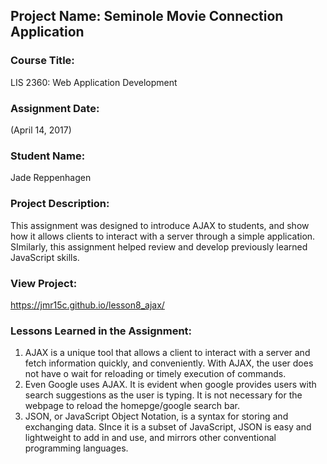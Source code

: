 ## Project Name:  Seminole Movie Connection Application

### Course Title:
LIS 2360:  Web Application Development

### Assignment Date:  
(April 14, 2017)

### Student Name:  
Jade Reppenhagen

### Project Description:
This assignment was designed to introduce AJAX to students, and show how it allows clients to interact with a server through a simple application. SImilarly, this assignment helped review and develop previously learned JavaScript skills.

### View Project:
https://jmr15c.github.io/lesson8_ajax/

### Lessons Learned in the Assignment:
1. AJAX is a unique tool that allows a client to interact with a server and fetch information quickly, and conveniently. With AJAX, the user does not have o wait for reloading or timely execution of commands. 
2. Even Google uses AJAX. It is evident when google provides users with search suggestions as the user is typing. It is not necessary for the webpage to reload the homepge/google search bar. 
3. JSON, or JavaScript Object Notation, is a syntax for storing and exchanging data. SInce it is a subset of JavaScript, JSON is easy and lightweight to add in and use, and mirrors other conventional programming languages. 
